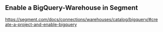 ## Enable a BigQuery-Warehouse in Segment

https://segment.com/docs/connections/warehouses/catalog/bigquery/#create-a-project-and-enable-bigquery
